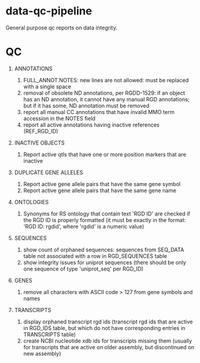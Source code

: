 # data-qc-pipeline
General purpose qc reports on data integrity.

# QC

1. ANNOTATIONS
    1. FULL_ANNOT.NOTES: new lines are not allowed: must be replaced with a single space
    2. removal of obsolete ND annotations, per RGDD-1529:
       if an object has an ND annotation, it cannot have any manual RGD annotations;
       but if it has some, ND annotation must be removed
    3. report all manual CC annotations that have invalid MMO term accession in the NOTES field
    4. report all active annotations having inactive references (REF_RGD_ID)

2. INACTIVE OBJECTS
    1. Report active qtls that have one or more position markers that are inactive

2. DUPLICATE GENE ALLELES
    1. Report active gene allele pairs that have the same gene symbol
    2. Report active gene allele pairs that have the same gene name

3. ONTOLOGIES
    1. Synonyms for RS ontology that contain text 'RGD ID' are checked if the RGD ID is properly formatted
       (it must be exactly in the format: 'RGD ID: rgdid', where 'rgdid' is a numeric value)

4. SEQUENCES
    1. show count of orphaned sequences: sequences from SEQ_DATA table not associated
       with a row in RGD_SEQUENCES table
    2. show integrity issues for uniprot sequences (there should be only one sequence
       of type 'uniprot_seq' per RGD_ID)

5. GENES
    1. remove all characters with ASCII code > 127 from gene symbols and names
   
6. TRANSCRIPTS
    1. display orphaned transcript rgd ids (transcript rgd ids that are active in RGD_IDS table, but which do not have
       corresponding entries in TRANSCRIPTS table)
    2. create NCBI nucleotide xdb ids for transcripts missing them
       (usually for transcripts that are active on older assembly, but discontinued on new assembly)